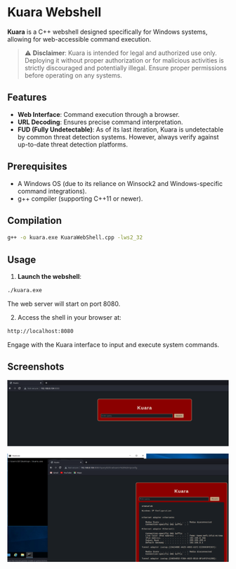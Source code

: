 # Kuara Webshell

**Kuara** is a C++ webshell designed specifically for Windows systems, allowing for web-accessible command execution.

> :warning: **Disclaimer**: Kuara is intended for legal and authorized use only. Deploying it without proper authorization or for malicious activities is strictly discouraged and potentially illegal. Ensure proper permissions before operating on any systems.

## Features

- **Web Interface**: Command execution through a browser.
- **URL Decoding**: Ensures precise command interpretation.
- **FUD (Fully Undetectable)**: As of its last iteration, Kuara is undetectable by common threat detection systems. However, always verify against up-to-date threat detection platforms.

## Prerequisites

- A Windows OS (due to its reliance on Winsock2 and Windows-specific command integrations).
- g++ compiler (supporting C++11 or newer).

## Compilation

```bash
g++ -o kuara.exe KuaraWebShell.cpp -lws2_32
```

## Usage

1. **Launch the webshell**:
```bash
./kuara.exe
```
  The web server will start on port 8080.

2. Access the shell in your browser at:

```bash
http://localhost:8080
```
Engage with the Kuara interface to input and execute system commands.


## Screenshots

![Kuara Screenshot 1](https://github.com/blue0x1/Kuara/raw/main/1.png)

![Kuara Screenshot 2](https://github.com/blue0x1/Kuara/raw/main/2.png)

